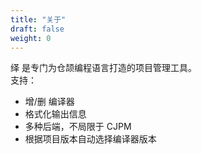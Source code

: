 ```yaml
---
title: "关于"
draft: false
weight: 0
---
```

绎 是专门为仓颉编程语言打造的项目管理工具。   
支持：   
- 增/删 编译器
- 格式化输出信息
- 多种后端，不局限于 CJPM
- 根据项目版本自动选择编译器版本